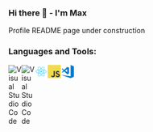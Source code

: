 ### Hi there 👋 - I'm Max

Profile README page under construction

<!--
**maxter252/maxter252** is a ✨ _special_ ✨ repository because its `README.md` (this file) appears on your GitHub profile.

Here are some ideas to get you started:

- 🔭 I’m currently working on ...
- 🌱 I’m currently learning ...
- 👯 I’m looking to collaborate on ...
- 🤔 I’m looking for help with ...
- 💬 Ask me about ...
- 📫 How to reach me: ...
- 😄 Pronouns: He
- ⚡ Fun fact: ...
-->

### Languages and Tools:
<img align="left" alt="Visual Studio Code" width="26px" src="https://cdn4.iconfinder.com/data/icons/logos-and-brands/512/267_Python_logo-512.png" />


<img align="left" alt="Visual Studio Code" width="26px" src="https://beam.apache.org/images/logos/full-color/nameless/beam-logo-full-color-nameless-1000.png" />

<img align="left" alt="React" width="26px" src="https://raw.githubusercontent.com/github/explore/80688e429a7d4ef2fca1e82350fe8e3517d3494d/topics/react/react.png" />

<img align="left" alt="JavaScript" width="26px" src="https://raw.githubusercontent.com/github/explore/80688e429a7d4ef2fca1e82350fe8e3517d3494d/topics/javascript/javascript.png" />

<img align="left" alt="Visual Studio Code" width="26px" src="https://raw.githubusercontent.com/github/explore/80688e429a7d4ef2fca1e82350fe8e3517d3494d/topics/visual-studio-code/visual-studio-code.png" />

